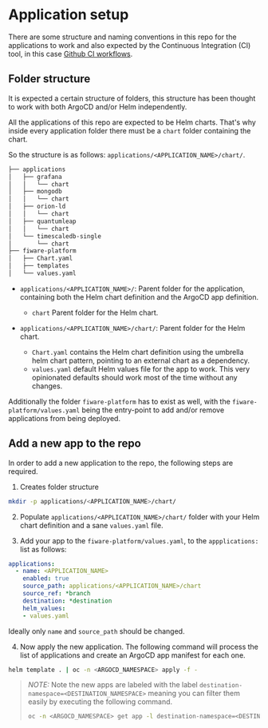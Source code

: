 # Application setup

There are some structure and naming conventions in this repo for the applications to work and also expected by the Continuous Integration (CI) tool, in this case [Github CI workflows](./GITHUB_CI.md).

## Folder structure

It is expected a certain structure of folders, this structure has been thought to work with both ArgoCD and/or Helm
independently.

All the applications of this repo are expected to be Helm charts. That's why inside every application folder there must be a
`chart` folder containing the chart.

So the structure is as follows: `applications/<APPLICATION_NAME>/chart/`.
```bash
├── applications
│   ├── grafana
│   │   └── chart
│   ├── mongodb
│   │   └── chart
│   ├── orion-ld
│   │   └── chart
│   ├── quantumleap
│   │   └── chart
│   └── timescaledb-single
│       └── chart
├── fiware-platform
│   ├── Chart.yaml
│   ├── templates
│   └── values.yaml
```

* `applications/<APPLICATION_NAME>/`: Parent folder for the application, containing both the Helm chart definition and the ArgoCD app definition.
  * `chart` Parent folder for the Helm chart.

* `applications/<APPLICATION_NAME>/chart/`: Parent folder for the Helm chart.
  * `Chart.yaml` contains the Helm chart definition using the umbrella helm chart pattern, pointing to an external chart as a dependency.
  * `values.yaml` default Helm values file for the app to work. This very opinionated defaults should work most of the time without any changes.

Additionally the folder `fiware-platform` has to exist as well, with the `fiware-platform/values.yaml` being the entry-point to add and/or remove applications from being deployed.

## Add a new app to the repo

In order to add a new application to the repo, the following steps are required.

1. Creates folder structure

```bash
mkdir -p applications/<APPLICATION_NAME>/chart/
```

2. Populate `applications/<APPLICATION_NAME>/chart/` folder with your Helm chart definition and a sane `values.yaml` file.

3. Add your app to the `fiware-platform/values.yaml`, to the `appplications:` list as follows:

```yaml
applications:
  - name: <APPLICATION_NAME>
    enabled: true
    source_path: applications/<APPLICATION_NAME>/chart
    source_ref: *branch
    destination: *destination
    helm_values:
    - values.yaml
```

Ideally only `name` and `source_path` should be changed.

4. Now apply the new application. The following command will process the list of applications and create an ArgoCD app manifest for each one.

```bash
helm template . | oc -n <ARGOCD_NAMESPACE> apply -f -
```

> *NOTE:* Note the new apps are labeled with the label `destination-namespace=<DESTINATION_NAMESPACE>` meaning you can filter them easily by executing the following command.
>```bash
>oc -n <ARGOCD_NAMESPACE> get app -l destination-namespace=<DESTINATION_NAMESPACE>
>```